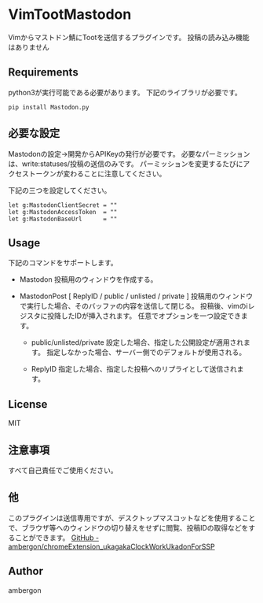 # VimTootMastodon
Vimからマストドン鯖にTootを送信するプラグインです。
投稿の読み込み機能はありません


## Requirements
python3が実行可能である必要があります。
下記のライブラリが必要です。
```
pip install Mastodon.py
```


## 必要な設定
Mastodonの設定->開発からAPIKeyの発行が必要です。
必要なパーミッションは、write:statuses/投稿の送信のみです。
パーミッションを変更するたびにアクセストークンが変わることに注意してください。

下記の三つを設定してください。
```
let g:MastodonClientSecret = ""
let g:MastodonAccessToken  = ""
let g:MastodonBaseUrl      = ""
```


## Usage
下記のコマンドをサポートします。

- Mastodon
    投稿用のウィンドウを作成する。

- MastodonPost [ ReplyID / public / unlisted / private ]
    投稿用のウィンドウで実行した場合、そのバッファの内容を送信して閉じる。
    投稿後、vimのiレジスタに投降したIDが挿入されます。
    任意でオプションを一つ設定できます。

    - public/unlisted/private
        設定した場合、指定した公開設定が適用されます。
        指定しなかった場合、サーバー側でのデフォルトが使用される。

    - ReplyID
        指定した場合、指定した投稿へのリプライとして送信されます。


## License
MIT


## 注意事項
すべて自己責任でご使用ください。


## 他
このプラグインは送信専用ですが、デスクトップマスコットなどを使用することで、ブラウザ等へのウィンドウの切り替えをせずに閲覧、投稿IDの取得などをすることができます。
[GitHub - ambergon/chromeExtension_ukagakaClockWorkUkadonForSSP](https://github.com/ambergon/chromeExtension_ukagakaClockWorkUkadonForSSP)


## Author
ambergon



